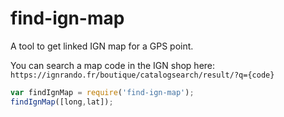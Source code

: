 # find-ign-map
A tool to get linked IGN map for a GPS point.

You can search a map code in the IGN shop here: `https://ignrando.fr/boutique/catalogsearch/result/?q={code}`

```javascript
var findIgnMap = require('find-ign-map');
findIgnMap([long,lat]);
```